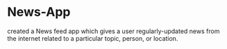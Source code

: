 # News-App
created a News feed app which gives a user regularly-updated news from the internet related to a particular topic, person, or location. 
